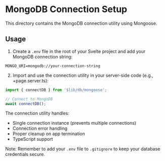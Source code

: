 # MongoDB Connection Setup

This directory contains the MongoDB connection utility using Mongoose.

## Usage

1. Create a `.env` file in the root of your Svelte project and add your MongoDB connection string:

```
MONGO_URI=mongodb://your-connection-string
```

2. Import and use the connection utility in your server-side code (e.g., +page.server.ts):

```typescript
import { connectDB } from '$lib/db/mongoose';

// Connect to MongoDB
await connectDB();
```

The connection utility handles:

- Single connection instance (prevents multiple connections)
- Connection error handling
- Proper cleanup on app termination
- TypeScript support

Note: Remember to add your `.env` file to `.gitignore` to keep your database credentials secure.
